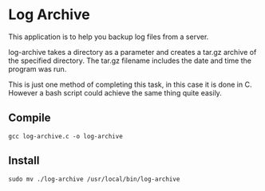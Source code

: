 # Log Archive
This application is to help you backup log files from a server.

log-archive takes a directory as a parameter and creates a tar.gz archive of the specified directory. 
The tar.gz filename includes the date and time the program was run.

This is just one method of completing this task, in this case it is done in C. However a bash script could achieve the same thing quite easily.
 
## Compile

```
gcc log-archive.c -o log-archive
```

## Install

```
sudo mv ./log-archive /usr/local/bin/log-archive
```

